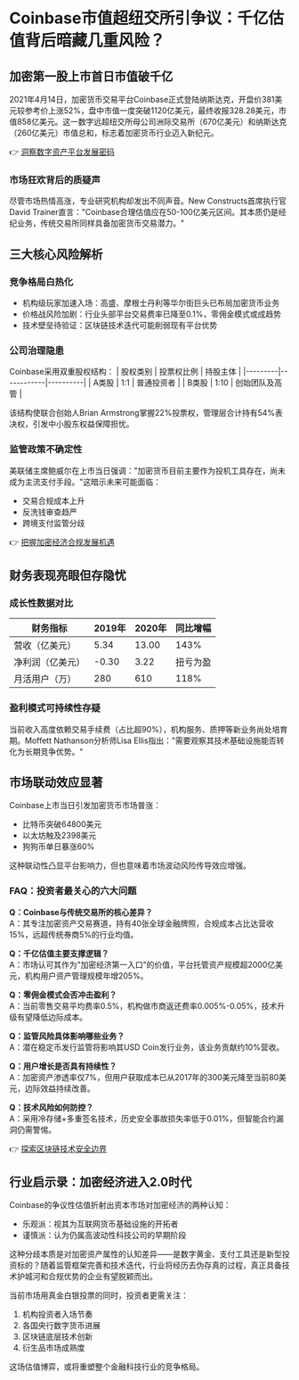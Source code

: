 # Coinbase市值超纽交所引争议：千亿估值背后暗藏几重风险？

## 加密第一股上市首日市值破千亿

2021年4月14日，加密货币交易平台Coinbase正式登陆纳斯达克，开盘价381美元较参考价上涨52%，盘中市值一度突破1120亿美元，最终收报328.28美元，市值858亿美元。这一数字远超纽交所母公司洲际交易所（670亿美元）和纳斯达克（260亿美元）市值总和，标志着加密货币行业迈入新纪元。

👉 [洞察数字资产平台发展密码](https://bit.ly/okx_welcome)

### 市场狂欢背后的质疑声

尽管市场热情高涨，专业研究机构却发出不同声音。New Constructs首席执行官David Trainer直言："Coinbase合理估值应在50-100亿美元区间。其本质仍是经纪业务，传统交易所同样具备加密货币交易潜力。"

## 三大核心风险解析

### 竞争格局白热化
- 机构级玩家加速入场：高盛、摩根士丹利等华尔街巨头已布局加密货币业务
- 价格战风险加剧：行业头部平台交易费率已降至0.1%，零佣金模式或成趋势
- 技术壁垒待验证：区块链技术迭代可能削弱现有平台优势

### 公司治理隐患
Coinbase采用双重股权结构：
| 股权类别 | 投票权比例 | 持股主体 |
|---------|------------|----------|
| A类股   | 1:1        | 普通投资者 |
| B类股   | 1:10       | 创始团队及高管 |

该结构使联合创始人Brian Armstrong掌握22%投票权，管理层合计持有54%表决权，引发中小股东权益保障担忧。

### 监管政策不确定性
美联储主席鲍威尔在上市当日强调："加密货币目前主要作为投机工具存在，尚未成为主流支付手段。"这暗示未来可能面临：
- 交易合规成本上升
- 反洗钱审查趋严
- 跨境支付监管分歧

👉 [把握加密经济合规发展机遇](https://bit.ly/okx_welcome)

## 财务表现亮眼但存隐忧

### 成长性数据对比
| 财务指标       | 2019年   | 2020年   | 同比增幅 |
|----------------|----------|----------|----------|
| 营收（亿美元） | 5.34     | 13.00    | 143%     |
| 净利润（亿美元）| -0.30    | 3.22     | 扭亏为盈 |
| 月活用户（万） | 280      | 610      | 118%     |

### 盈利模式可持续性存疑
当前收入高度依赖交易手续费（占比超90%），机构服务、质押等新业务尚处培育期。Moffett Nathanson分析师Lisa Ellis指出："需要观察其技术基础设施能否转化为长期竞争优势。"

## 市场联动效应显著

Coinbase上市当日引发加密货币市场普涨：
- 比特币突破64800美元
- 以太坊触及2398美元
- 狗狗币单日暴涨60%

这种联动性凸显平台影响力，但也意味着市场波动风险传导效应增强。

### FAQ：投资者最关心的六大问题

**Q：Coinbase与传统交易所的核心差异？**  
A：其专注加密资产交易赛道，持有40张全球金融牌照，合规成本占比达营收15%，远超传统券商5%的行业均值。

**Q：千亿估值主要支撑逻辑？**  
A：市场认可其作为"加密经济第一入口"的价值，平台托管资产规模超2000亿美元，机构用户资产管理规模年增205%。

**Q：零佣金模式会否冲击盈利？**  
A：当前零售交易平均费率0.5%，机构做市商返还费率0.005%-0.05%，技术升级有望降低边际成本。

**Q：监管风险具体影响哪些业务？**  
A：潜在稳定币发行监管将影响其USD Coin发行业务，该业务贡献约10%营收。

**Q：用户增长是否具有持续性？**  
A：加密资产渗透率仅7%，但用户获取成本已从2017年的300美元降至当前80美元，边际效益持续改善。

**Q：技术风险如何防控？**  
A：采用冷存储+多重签名技术，历史安全事故损失率低于0.01%，但智能合约漏洞仍需警惕。

👉 [探索区块链技术安全边界](https://bit.ly/okx_welcome)

## 行业启示录：加密经济进入2.0时代

Coinbase的争议性估值折射出资本市场对加密经济的两种认知：
- 乐观派：视其为互联网货币基础设施的开拓者
- 谨慎派：认为仍属高波动性科技公司的早期阶段

这种分歧本质是对加密资产属性的认知差异——是数字黄金、支付工具还是新型投资标的？随着监管框架完善和技术迭代，行业将经历去伪存真的过程，真正具备技术护城河和合规优势的企业有望脱颖而出。

当前市场用真金白银投票的同时，投资者更需关注：
1. 机构投资者入场节奏
2. 各国央行数字货币进展
3. 区块链底层技术创新
4. 衍生品市场成熟度

这场估值博弈，或将重塑整个金融科技行业的竞争格局。